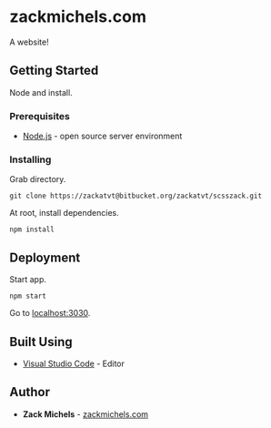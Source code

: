 # zackmichels.com

A website!

## Getting Started

Node and install.

### Prerequisites

* [Node.js](https://nodejs.org/en/download/) - open source server environment

### Installing

Grab directory.

```
git clone https://zackatvt@bitbucket.org/zackatvt/scsszack.git
```

At root, install dependencies.

```
npm install
```

## Deployment

Start app.

```
npm start
```

Go to [localhost:3030](http://localhost:3030).

## Built Using

* [Visual Studio Code](https://code.visualstudio.com/download) - Editor

## Author

* **Zack Michels** - [zackmichels.com](http://zackmichels.com)